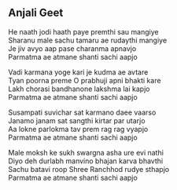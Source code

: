 ## Anjali Geet

He naath jodi haath paye premthi sau mangiye  
Sharanu male sachu tamaru ae rudaythi mangiye  
Je jiv avyo aap pase charanma apnavjo  
Parmatma ae atmane shanti sachi aapjo

Vadi karmana yoge kari je kudma ae avtare  
Tyan poorna preme O prabhuji apni bhakti kare  
Lakh chorasi bandhanone lakshma lai kapjo  
Parmatma ae atmane shanti sachi aapjo

Susampati suvichar sat karmano daee vaarso  
Janamo janam sat sangthi kirtar par utarjo  
Aa lokne parlokma tav prem rag rag vyapjo  
Parmatma ae atmane shanti sachi aapjo

Male moksh ke sukh swargna asha ure evi nathi  
Diyo deh durlabh manvino bhajan karva bhavthi  
Sachu batavi roop Shree Ranchhod rudye sthapjo  
Parmatma ae atmane shanti sachi aapjo

